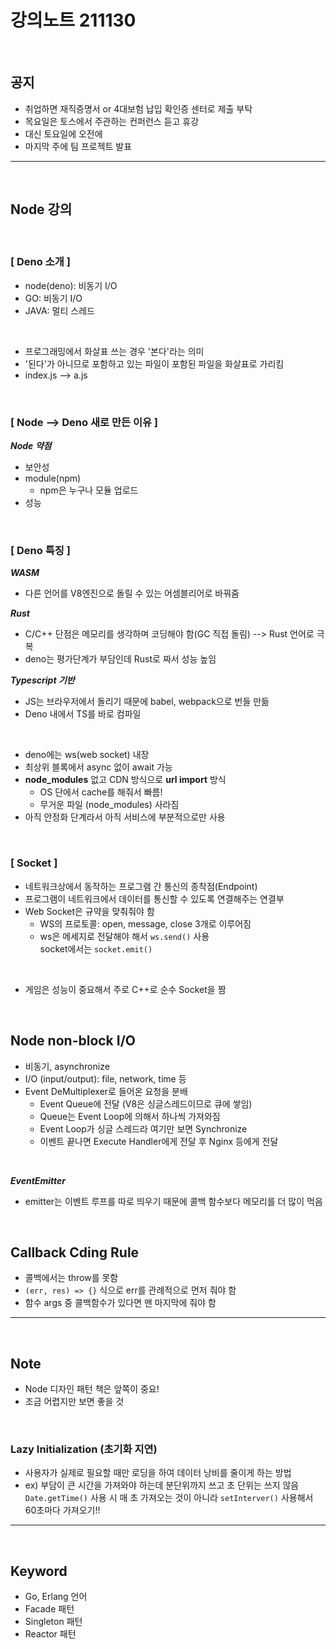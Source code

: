 # 강의노트 211130

<br>

## **공지**

- 취업하면 재직증명서 or 4대보험 납입 확인증 센터로 제출 부탁
- 목요일은 토스에서 주관하는 컨퍼런스 듣고 휴강
- 대신 토요일에 오전에
- 마지막 주에 팀 프로젝트 발표

---

<br>

## **Node 강의**

<br>

### **[ Deno 소개 ]**

- node(deno): 비동기 I/O
- GO: 비동기 I/O
- JAVA: 멀티 스레드

<br>

- 프로그래밍에서 화살표 쓰는 경우 '본다'라는 의미
- '된다'가 아니므로 포함하고 있는 파일이 포함된 파일을 화살표로 가리킴
- index.js --> a.js

<br>

### **[ Node --> Deno 새로 만든 이유 ]**

**_Node 약점_**

- 보안성
- module(npm)
  - npm은 누구나 모듈 업로드
- 성능

<br>

### **[ Deno 특징 ]**

**_WASM_**

- 다른 언어를 V8엔진으로 돌릴 수 있는 어셈블리어로 바꿔줌

**_Rust_**

- C/C++ 단점은 메모리를 생각하며 코딩해야 함(GC 직접 돌림) --> Rust 언어로 극복
- deno는 평가단계가 부담인데 Rust로 짜서 성능 높임

**_Typescript 기반_**

- JS는 브라우저에서 돌리기 때문에 babel, webpack으로 번들 만듦
- Deno 내에서 TS를 바로 컴파일

<br>

- deno에는 ws(web socket) 내장
- 최상위 블록에서 async 없이 await 가능
- **node_modules** 없고 CDN 방식으로 **url import** 방식
  - OS 단에서 cache를 해줘서 빠름!
  - 무거운 파일 (node_modules) 사라짐
- 아직 안정화 단계라서 아직 서비스에 부분적으로만 사용

<br>

### **[ Socket ]**

- 네트워크상에서 동작하는 프로그램 간 통신의 종착점(Endpoint)
- 프로그램이 네트워크에서 데이터를 통신할 수 있도록 연결해주는 연결부
- Web Socket은 규약을 맞춰줘야 함
  - WS의 프로토콜: open, message, close 3개로 이루어짐
  - ws은 메세지로 전달해야 해서 `ws.send()` 사용
    <br>socket에서는 `socket.emit()`

<br>

- 게임은 성능이 중요해서 주로 C++로 순수 Socket을 짬

<br>

## **Node non-block I/O**

- 비동기, asynchronize
- I/O (input/output): file, network, time 등
- Event DeMultiplexer로 들어온 요청을 분배
  - Event Queue에 전달 (V8은 싱글스레드이므로 큐에 쌓임)
  - Queue는 Event Loop에 의해서 하나씩 가져와짐
  - Event Loop가 싱글 스레드라 여기만 보면 Synchronize
  - 이벤트 끝나면 Execute Handler에게 전달 후 Nginx 등에게 전달

<br>

**_EventEmitter_**

- emitter는 이벤트 루프를 따로 띄우기 때문에 콜백 함수보다 메모리를 더 많이 먹음

<br>

## **Callback Cding Rule**

- 콜백에서는 throw를 못함
- `(err, res) => {}` 식으로 err를 관례적으로 먼저 줘야 함
- 함수 args 중 콜백함수가 있다면 맨 마지막에 줘야 함

---

<br>

## **Note**

- Node 디자인 패턴 책은 앞쪽이 중요!
- 조금 어렵지만 보면 좋을 것

<br>

### **Lazy Initialization (초기화 지연)**

- 사용자가 실제로 필요할 때만 로딩을 하여 데이터 낭비를 줄이게 하는 방법
- ex) 부담이 큰 시간을 가져와야 하는데 분단위까지 쓰고 초 단위는 쓰지 않음
  <br>`Date.getTime()` 사용 시 매 초 가져오는 것이 아니라 `setInterver()` 사용해서 60초마다 가져오기!!

---

<br>

## **Keyword**

- Go, Erlang 언어
- Facade 패턴
- Singleton 패턴
- Reactor 패턴
